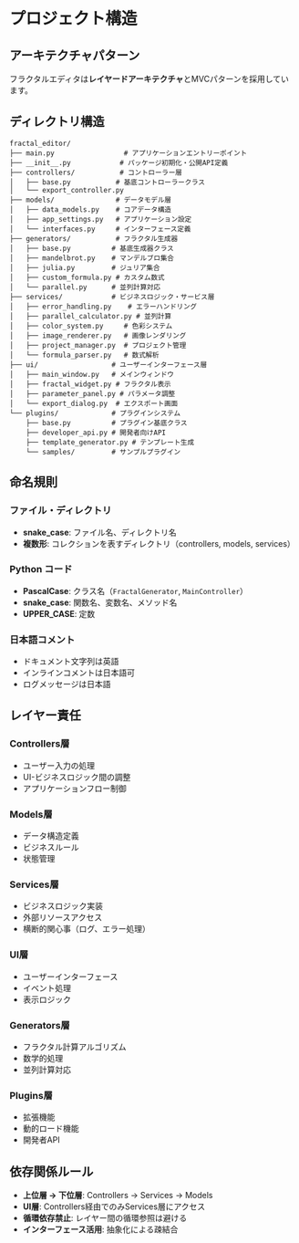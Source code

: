 # プロジェクト構造

## アーキテクチャパターン

フラクタルエディタは**レイヤードアーキテクチャ**とMVCパターンを採用しています。

## ディレクトリ構造

```
fractal_editor/
├── main.py                 # アプリケーションエントリーポイント
├── __init__.py            # パッケージ初期化・公開API定義
├── controllers/           # コントローラー層
│   ├── base.py           # 基底コントローラークラス
│   └── export_controller.py
├── models/               # データモデル層
│   ├── data_models.py    # コアデータ構造
│   ├── app_settings.py   # アプリケーション設定
│   └── interfaces.py     # インターフェース定義
├── generators/           # フラクタル生成器
│   ├── base.py          # 基底生成器クラス
│   ├── mandelbrot.py    # マンデルブロ集合
│   ├── julia.py         # ジュリア集合
│   ├── custom_formula.py # カスタム数式
│   └── parallel.py      # 並列計算対応
├── services/            # ビジネスロジック・サービス層
│   ├── error_handling.py    # エラーハンドリング
│   ├── parallel_calculator.py # 並列計算
│   ├── color_system.py     # 色彩システム
│   ├── image_renderer.py   # 画像レンダリング
│   ├── project_manager.py  # プロジェクト管理
│   └── formula_parser.py   # 数式解析
├── ui/                  # ユーザーインターフェース層
│   ├── main_window.py   # メインウィンドウ
│   ├── fractal_widget.py # フラクタル表示
│   ├── parameter_panel.py # パラメータ調整
│   └── export_dialog.py  # エクスポート画面
└── plugins/             # プラグインシステム
    ├── base.py          # プラグイン基底クラス
    ├── developer_api.py # 開発者向けAPI
    ├── template_generator.py # テンプレート生成
    └── samples/         # サンプルプラグイン
```

## 命名規則

### ファイル・ディレクトリ
- **snake_case**: ファイル名、ディレクトリ名
- **複数形**: コレクションを表すディレクトリ（controllers, models, services）

### Python コード
- **PascalCase**: クラス名（`FractalGenerator`, `MainController`）
- **snake_case**: 関数名、変数名、メソッド名
- **UPPER_CASE**: 定数

### 日本語コメント
- ドキュメント文字列は英語
- インラインコメントは日本語可
- ログメッセージは日本語

## レイヤー責任

### Controllers層
- ユーザー入力の処理
- UI-ビジネスロジック間の調整
- アプリケーションフロー制御

### Models層
- データ構造定義
- ビジネスルール
- 状態管理

### Services層
- ビジネスロジック実装
- 外部リソースアクセス
- 横断的関心事（ログ、エラー処理）

### UI層
- ユーザーインターフェース
- イベント処理
- 表示ロジック

### Generators層
- フラクタル計算アルゴリズム
- 数学的処理
- 並列計算対応

### Plugins層
- 拡張機能
- 動的ロード機能
- 開発者API

## 依存関係ルール

- **上位層 → 下位層**: Controllers → Services → Models
- **UI層**: Controllers経由でのみServices層にアクセス
- **循環依存禁止**: レイヤー間の循環参照は避ける
- **インターフェース活用**: 抽象化による疎結合